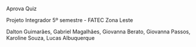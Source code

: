 Aprova Quiz

Projeto Integrador 5º semestre - FATEC Zona Leste

Dalton Guimarães, Gabriel Magalhães, Giovanna Berato, Giovanna Passos, Karoline Souza, Lucas Albuquerque
